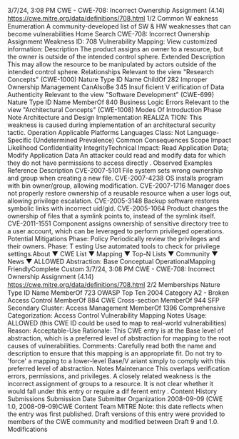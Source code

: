 3/7/24, 3:08 PM CWE - CWE-708: Incorrect Ownership Assignment (4.14)
https://cwe.mitre.org/data/deﬁnitions/708.html 1/2
Common W eakness Enumeration
A community-developed list of SW & HW weaknesses that can become
vulnerabilities
Home Search
CWE-708: Incorrect Ownership Assignment
Weakness ID: 708
Vulnerability Mapping: 
View customized information:
 Description
The product assigns an owner to a resource, but the owner is outside of the intended control sphere.
 Extended Description
This may allow the resource to be manipulated by actors outside of the intended control sphere.
 Relationships
 Relevant to the view "Research Concepts" (CWE-1000)
Nature Type ID Name
ChildOf 282 Improper Ownership Management
CanAlsoBe 345 Insuf ficient V erification of Data Authenticity
 Relevant to the view "Software Development" (CWE-699)
Nature Type ID Name
MemberOf 840 Business Logic Errors
 Relevant to the view "Architectural Concepts" (CWE-1008)
 Modes Of Introduction
Phase Note
Architecture and Design
Implementation REALIZA TION: This weakness is caused during implementation of an architectural security tactic.
Operation
 Applicable Platforms
Languages
Class: Not Language-Specific (Undetermined Prevalence)
 Common Consequences
Scope Impact Likelihood
Confidentiality
IntegrityTechnical Impact: Read Application Data; Modify Application Data
An attacker could read and modify data for which they do not have permissions to access directly .
 Observed Examples
Reference Description
CVE-2007-5101 File system sets wrong ownership and group when creating a new file.
CVE-2007-4238 OS installs program with bin owner/group, allowing modification.
CVE-2007-1716 Manager does not properly restore ownership of a reusable resource when a user logs out, allowing
privilege escalation.
CVE-2005-3148 Backup software restores symbolic links with incorrect uid/gid.
CVE-2005-1064 Product changes the ownership of files that a symlink points to, instead of the symlink itself.
CVE-2011-1551 Component assigns ownership of sensitive directory tree to a user account, which can be leveraged to
perform privileged operations.
 Potential Mitigations
Phase: Policy
Periodically review the privileges and their owners.
Phase: T esting
Use automated tools to check for privilege settings.About ▼ CWE List ▼ Mapping ▼ Top-N Lists ▼ Community ▼ News ▼
ALLOWED
Abstraction: Base
Conceptual OperationalMapping
FriendlyComplete Custom
3/7/24, 3:08 PM CWE - CWE-708: Incorrect Ownership Assignment (4.14)
https://cwe.mitre.org/data/deﬁnitions/708.html 2/2
 Memberships
Nature Type ID Name
MemberOf 723 OWASP Top Ten 2004 Category A2 - Broken Access Control
MemberOf 884 CWE Cross-section
MemberOf 944 SFP Secondary Cluster: Access Management
MemberOf 1396 Comprehensive Categorization: Access Control
 Vulnerability Mapping Notes
Usage: ALLOWED (this CWE ID could be used to map to real-world vulnerabilities)
Reason: Acceptable-Use
Rationale:
This CWE entry is at the Base level of abstraction, which is a preferred level of abstraction for mapping to the root causes of
vulnerabilities.
Comments:
Carefully read both the name and description to ensure that this mapping is an appropriate fit. Do not try to 'force' a mapping to a
lower-level Base/V ariant simply to comply with this preferred level of abstraction.
 Notes
Maintenance
This overlaps verification errors, permissions, and privileges.
A closely related weakness is the incorrect assignment of groups to a resource. It is not clear whether it would fall under this entry or
require a dif ferent entry .
 Content History
 Submissions
Submission Date Submitter Organization
2008-09-09
(CWE 1.0, 2008-09-09)CWE Content Team MITRE
Note: this date reflects when the entry was first published. Draft versions of this entry were provided to
members of the CWE community and modified between Draft 9 and 1.0.
 Modifications
